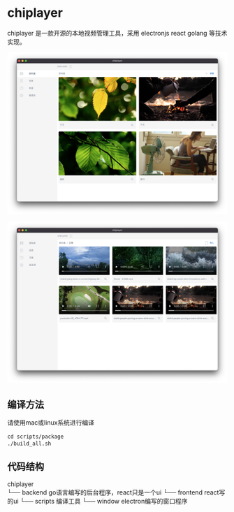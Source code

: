 # chiplayer

chiplayer 是一款开源的本地视频管理工具，采用 electronjs react golang 等技术实现。

![](./resources/img1.png)

![](./resources/img2.png)

## 编译方法

请使用mac或linux系统进行编译

```shell
cd scripts/package
./build_all.sh
```

## 代码结构

chiplayer\
└── backend go语言编写的后台程序，react只是一个ui
└── frontend react写的ui
└── scripts 编译工具
└── window electron编写的窗口程序
